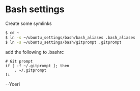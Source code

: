Bash settings
===============

Create some symlinks

```bash
$ cd ~
$ ln -s ~/ubuntu_settings/bash/bash_aliases .bash_aliases
$ ln -s ~/ubuntu_settings/bash/gitprompt .gitprompt
```

add the following to .bashrc
```
# Git prompt
if [ -f ~/.gitprompt ]; then
    . ~/.gitprompt
fi
```


--Yoeri
